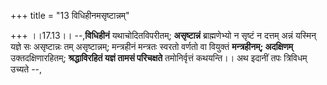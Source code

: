 +++
title = "13 विधिहीनमसृष्टान्नम्"

+++
।।17.13।। --,**विधिहीनं** यथाचोदितविपरीतम्; **असृष्टान्नं**
ब्राह्मणेभ्यो न सृष्टं न दत्तम् अन्नं यस्मिन् यज्ञे सः असृष्टान्नः तम्
असृष्टान्नम्; मन्त्रहीनं मन्त्रतः स्वरतो वर्णतो वा वियुक्तं
**मन्त्रहीनम्; अदक्षिणम्** उक्तदक्षिणारहितम्; **श्रद्धाविरहितं यज्ञं
तामसं परिचक्षते** तमोनिर्वृत्तं कथयन्ति।। अथ इदानीं तपः त्रिविधम् उच्यते
--,
